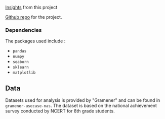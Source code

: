[Insights](https://s3.ap-south-1.amazonaws.com/interngramener/web_app1.html)  from this project

[Github repo](https://github.com/venkatakrishnareddymallu/Gramener_Intern) for the project.


### Dependencies
The packages used include :
* `pandas`
* `numpy`
* `seaborn`
* `sklearn`
* `matplotlib`


## Data
Datasets used for analysis is provided by "Gramener" and can be found in `gramener-usecase-nas`. The dataset is based on the national achievement survey conducted by NCERT for 8th grade students.
